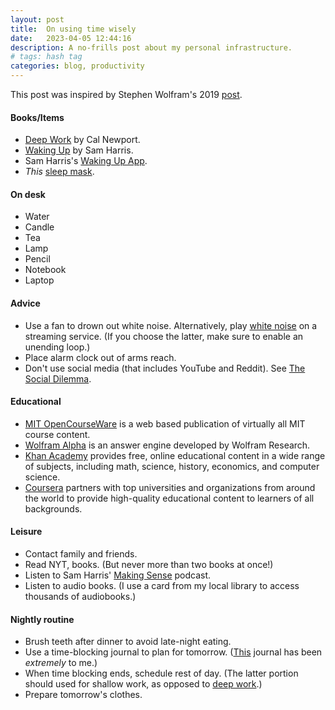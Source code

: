 ```yaml
---
layout: post
title:  On using time wisely
date:   2023-04-05 12:44:16
description: A no-frills post about my personal infrastructure. 
# tags: hash tag
categories: blog, productivity
---
```


This post was inspired by Stephen Wolfram's 2019 [post](https://writings.stephenwolfram.com/2019/02/seeking-the-productive-life-some-details-of-my-personal-infrastructure/).

#### Books/Items
- [Deep Work](https://www.amazon.com/Deep-Work-Focused-Success-Distracted/dp/1455586692) by Cal Newport.
- [Waking Up](https://www.amazon.com/Waking-Up-Spirituality-Without-Religion/dp/1451636024) by Sam Harris.
- Sam Harris's [Waking Up App](https://www.wakingup.com).
- *This* [sleep mask](https://www.amazon.com/Contoured-Sleeping-Blindfold-Concave-Meditation/dp/B07KC5DWCC/ref=zg_bs_3764231_sccl_1/132-0947972-7044716?th=1).

#### On desk
- Water
- Candle
- Tea
- Lamp
- Pencil
- Notebook
- Laptop

#### Advice
- Use a fan to drown out white noise. Alternatively, play [white noise](https://open.spotify.com/track/5UBonaClAZVfzxJNn8nnhh?si=574507e8b3744f00) on a streaming service. (If you choose the latter, make sure to enable an unending loop.)
- Place alarm clock out of arms reach.
- Don't use social media (that includes YouTube and Reddit). See [The Social Dilemma](https://www.netflix.com/title/81254224).

#### Educational
- [MIT OpenCourseWare](https://ocw.mit.edu) is a web based publication of virtually all MIT course content.
- [Wolfram Alpha](https://www.wolframalpha.com) is an answer engine developed by Wolfram Research.
- [Khan Academy](https://www.khanacademy.org) provides free, online educational content in a wide range of subjects, including math, science, history, economics, and computer science.
- [Coursera](https://www.google.com/search?client=safari&rls=en&q=coursera&ie=UTF-8&oe=UTF-8) partners with top universities and organizations from around the world to provide high-quality educational content to learners of all backgrounds.

#### Leisure 
- Contact family and friends.
- Read NYT, books. (But never more than two books at once!)
- Listen to Sam Harris' [Making Sense](https://open.spotify.com/show/5rgumWEx4FsqIY8e1wJNAk?si=0597ac75f6b14d5d) podcast. 
- Listen to audio books. (I use a card from my local library to access thousands of audiobooks.)

#### Nightly routine
- Brush teeth after dinner to avoid late-night eating.
- Use a time-blocking journal to plan for tomorrow. ([This](https://www.amazon.com/Time-Block-Planner-Daily-Method-Distracted/dp/0593192052) journal has been *extremely* to me.)
- When time blocking ends, schedule rest of day. (The latter portion should used for shallow work, as opposed to [deep work](https://calnewport.com/some-notes-on-deep-working/).) 
- Prepare tomorrow's clothes.
